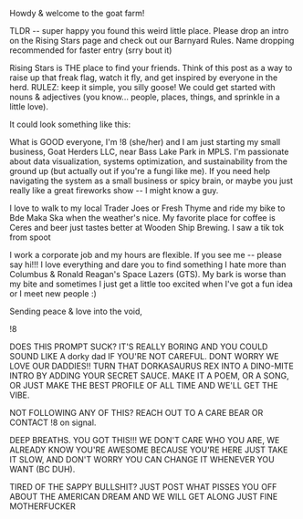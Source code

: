 Howdy & welcome to the goat farm! 

TLDR -- super happy you found this weird little place. Please drop an intro on the Rising Stars page and check out our Barnyard Rules. Name dropping recommended for faster entry (srry bout it)


Rising Stars is THE place to find your friends. Think of this post as a way to raise up that freak flag, watch it fly, and get inspired by everyone in the herd. 
RULEZ: keep it simple, you silly goose! We could get started with nouns & adjectives (you know... people, places, things, and sprinkle in a little love).

It could look something like this:


What is GOOD everyone, I'm !8 (she/her) and I am just starting my small business, Goat Herders LLC, near Bass Lake Park in MPLS. I'm passionate about data visualization, systems optimization, and sustainability from the ground up (but actually out if you're a fungi like me). If you need help navigating the system as a small business or spicy brain, or maybe you just really like a great fireworks show -- I might know a guy. 

I love to walk to my local Trader Joes or Fresh Thyme and ride my bike to Bde Maka Ska when the weather's nice. 
My favorite place for coffee is Ceres and beer just tastes better at Wooden Ship Brewing.
I saw a tik tok from spoot

I work a corporate job and my hours are flexible. 
If you see me -- please say hi!!! I love everything and dare you to find something I hate more than Columbus & Ronald Reagan's Space Lazers (GTS). 
My bark is worse than my bite and sometimes I just get a little too excited when I've got a fun idea or I meet new people :)


Sending peace & love into the void,

!8


DOES THIS PROMPT SUCK? IT'S REALLY BORING AND YOU COULD SOUND LIKE A dorky dad IF YOU'RE NOT CAREFUL.
DONT WORRY WE LOVE OUR DADDIES!! TURN THAT DORKASAURUS REX INTO A DINO-MITE INTRO BY ADDING YOUR SECRET SAUCE.
MAKE IT A POEM, OR A SONG, OR JUST MAKE THE BEST PROFILE OF ALL TIME AND WE'LL GET THE VIBE.

NOT FOLLOWING ANY OF THIS? REACH OUT TO A CARE BEAR OR CONTACT !8 on signal. 

DEEP BREATHS. YOU GOT THIS!!! WE DON'T CARE WHO YOU ARE, WE ALREADY KNOW YOU'RE AWESOME BECAUSE YOU'RE HERE
JUST TAKE IT SLOW, AND DON'T WORRY YOU CAN CHANGE IT WHENEVER YOU WANT (BC DUH).

TIRED OF THE SAPPY BULLSHIT? JUST POST WHAT PISSES YOU OFF ABOUT THE AMERICAN DREAM AND WE WILL GET ALONG JUST FINE MOTHERFUCKER
